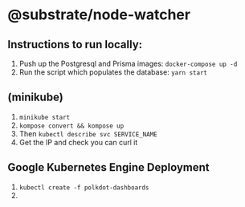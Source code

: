 # @substrate/node-watcher

## Instructions to run locally:

1. Push up the Postgresql and Prisma images: `docker-compose up -d`
2. Run the script which populates the database: `yarn start`

## (minikube)
1. `minikube start`
2. `kompose convert && kompose up`
3. Then `kubectl describe svc SERVICE_NAME`
4. Get the IP and check you can curl it

## Google Kubernetes Engine Deployment
1. `kubectl create -f polkdot-dashboards`
2. 
